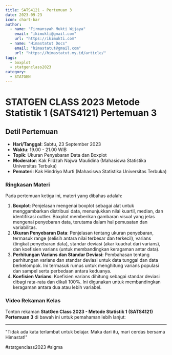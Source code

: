 ```yaml
--- 
title: SATS4121 - Pertemuan 3
date: 2023-09-23
icon: chart-bar
author:
  - name: "Firmansyah Mukti Wijaya"
    email: "ikimukti@gmail.com"
    url: "https://ikimukti.com"
  - name: "Himastatut Docs"
    email: "himastatut@gmail.com"
    url: "https://himastatut.my.id/article/"
tags:
  - boxplot
  - statgenclass2023
category: 
  - STATGEN
--- 
```


# STATGEN CLASS 2023 Metode Statistik 1 (SATS4121) Pertemuan 3

## Detil Pertemuan

- **Hari/Tanggal**: Sabtu, 23 September 2023
- **Waktu**: 19.00 - 21.00 WIB
- **Topik**: Ukuran Penyebaran Data dan Boxplot
- **Moderator**: Kak Fildzah Najwa Maulidina (Mahasiswa Statistika Universitas Terbuka)
- **Pemateri**: Kak Hindriyo Murti (Mahasiswa Statistika Universitas Terbuka)

### Ringkasan Materi
Pada pertemuan ketiga ini, materi yang dibahas adalah:
1. **Boxplot**: Penjelasan mengenai boxplot sebagai alat untuk menggambarkan distribusi data, menunjukkan nilai kuartil, median, dan identifikasi outlier. Boxplot memberikan gambaran visual yang jelas mengenai penyebaran data, terutama dalam hal pemusatan dan variabilitas.
2. **Ukuran Penyebaran Data**: Penjelasan tentang ukuran penyebaran, termasuk range (selisih antara nilai terbesar dan terkecil), varians (tingkat penyebaran data), standar deviasi (akar kuadrat dari varians), dan koefisien varians (untuk membandingkan keragaman antar data).
3. **Perhitungan Varians dan Standar Deviasi**: Pembahasan tentang perhitungan varians dan standar deviasi untuk data tunggal dan data berkelompok. Ini termasuk rumus untuk menghitung varians populasi dan sampel serta perbedaan antara keduanya.
4. **Koefisien Varians**: Koefisien varians dihitung sebagai standar deviasi dibagi rata-rata dan dikali 100%. Ini digunakan untuk membandingkan keragaman antara dua atau lebih variabel.

### Video Rekaman Kelas
Tonton rekaman **StatGen Class 2023 - Metode Statistik 1 (SATS4121) Pertemuan 3** di bawah ini untuk pemahaman lebih lanjut:

<VidStack
  src="youtube/zPNwbY2ARVU"
  title="StatGen Class 2023 - Metode Statistik 1 (SATS4121) Pertemuan 3"
/>

--- 

"Tidak ada kata terlambat untuk belajar. Maka dari itu, mari cerdas bersama Himastat!"

#statgenclass2023 #sigma
